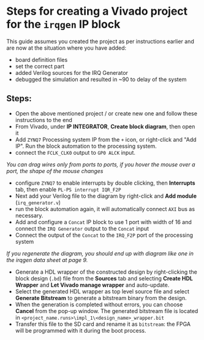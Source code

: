 # Steps for creating a Vivado project for the `irqgen` IP block

This guide assumes you created the project as per instructions earlier and are now at the situation where you have added:

- board definition files
- set the correct part
- added Verilog sources for the IRQ Generator
- debugged the simulation and resulted in ~90 to delay of the system

## Steps:

- Open the above mentioned project / or create new one and follow these instructions to the end
- From Vivado, under **IP INTEGRATOR**, **Create block diagram**, then open it
- Add `ZYNQ7` Processing system IP from the `+` icon, or right-click and "Add IP". Run the block automation to the processing system.
- connect the `FCLK_CLK0` output to `GP0 ALCK` input.

*You can drag wires only from ports to ports, if you hover the mouse over a port, the shape of the mouse changes*

- configure `ZYNQ7` to enable interrupts by double clicking, then **Interrupts** tab, then enable `PL-PS interrupt IQR_F2P`
- Next add your Verilog file to the diagram by right-click and **Add module** (`irq_generator.v`)
- run the block automation again, it will automatically connect `AXI` bus as necessary.
- Add and configure a `Concat` IP block to use 1 port with width of 16 and connect the `IRQ Generator` output to the `Concat` input
- Connect the output of the `Concat` to the `IRQ_F2P` port of the processing system

*If you regenerate the diagram, you should end up with diagram like one in the irqgen data sheet at page 9.*

- Generate a HDL wrapper of the constructed design by right-clicking the block design (`.bd`) file from the **Sources** tab and selecting **Create HDL Wrapper** and **Let Vivado manage wrapper** and auto-update.
- Select the generated HDL wrapper as top level source file and select **Generate Bitstream** to generate a bitstream binary from the design.
- When the generation is completed without errors, you can choose **Cancel** from the pop-up window. The generated bitstream file is located in `<project_name.runs>\impl_1\<design_name>_wrapper.bit`
- Transfer this file to the SD card and rename it as `bitstream`: the FPGA will be programmed with it during the boot process.

